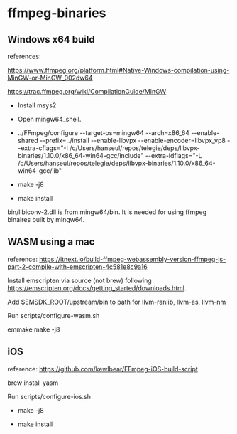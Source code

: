 # ffmpeg-binaries

## Windows x64 build


references:

https://www.ffmpeg.org/platform.html#Native-Windows-compilation-using-MinGW-or-MinGW_002dw64

https://trac.ffmpeg.org/wiki/CompilationGuide/MinGW

- Install msys2

- Open mingw64_shell.

- ../FFmpeg/configure --target-os=mingw64 --arch=x86_64 --enable-shared --prefix=../install --enable-libvpx --enable-encoder=libvpx_vp8 --extra-cflags="-I /c/Users/hanseul/repos/telegie/deps/libvpx-binaries/1.10.0/x86_64-win64-gcc/include" --extra-ldflags="-L /c/Users/hanseul/repos/telegie/deps/libvpx-binaries/1.10.0/x86_64-win64-gcc/lib"

- make -j8

- make install



bin/libiconv-2.dll is from mingw64/bin. It is needed for using ffmpeg binaires built by mingw64.


## WASM using a mac

reference: https://itnext.io/build-ffmpeg-webassembly-version-ffmpeg-js-part-2-compile-with-emscripten-4c581e8c9a16

Install emscripten via source (not brew) following https://emscripten.org/docs/getting_started/downloads.html.

Add $EMSDK_ROOT/upstream/bin to path for llvm-ranlib, llvm-as, llvm-nm

Run scripts/configure-wasm.sh

emmake make -j8

## iOS

reference: https://github.com/kewlbear/FFmpeg-iOS-build-script

brew install yasm

Run scripts/configure-ios.sh

- make -j8

- make install
